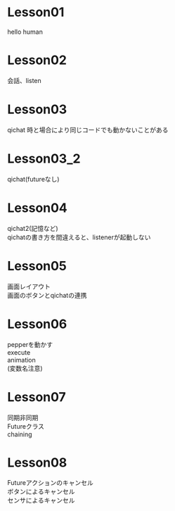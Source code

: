 # Lesson01
hello human

# Lesson02
会話、listen

# Lesson03
qichat
時と場合により同じコードでも動かないことがある

# Lesson03_2
qichat(futureなし)

# Lesson04
qichat2(記憶など)  
qichatの書き方を間違えると、listenerが起動しない

# Lesson05
画面レイアウト  
画面のボタンとqichatの連携

# Lesson06
pepperを動かす  
execute  
animation  
(変数名注意)

# Lesson07
同期非同期  
Futureクラス  
chaining

# Lesson08
Futureアクションのキャンセル  
ボタンによるキャンセル  
センサによるキャンセル